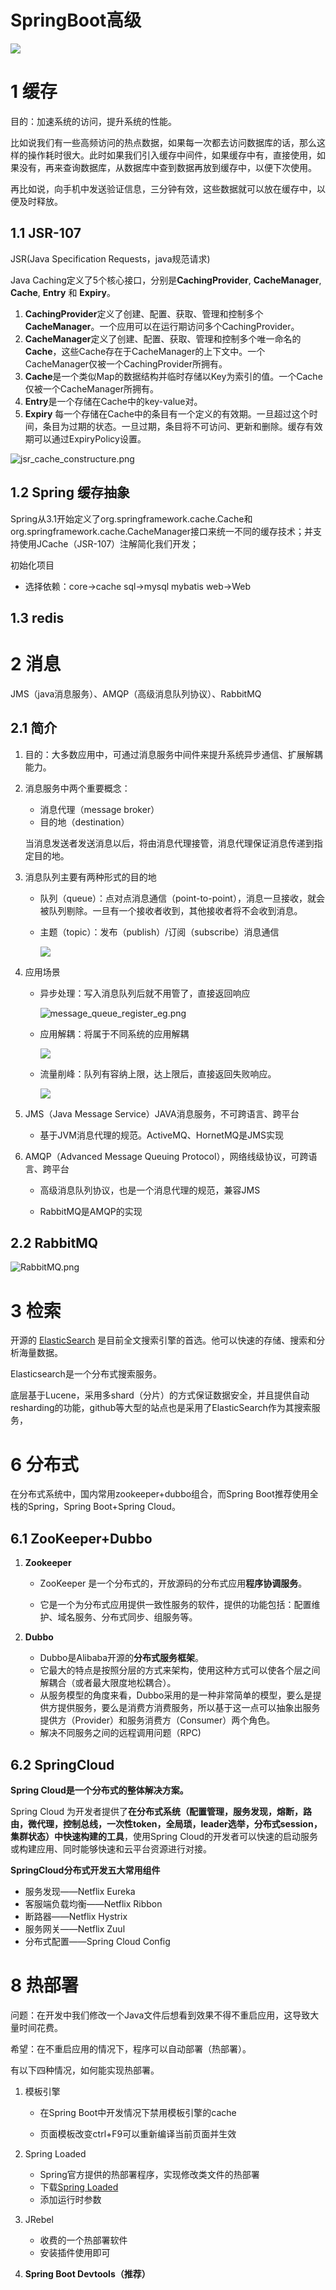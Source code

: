 # SpringBoot高级

![](legend/senior_profile.png)

# 1 缓存

目的：加速系统的访问，提升系统的性能。

比如说我们有一些高频访问的热点数据，如果每一次都去访问数据库的话，那么这样的操作耗时很大。此时如果我们引入缓存中间件，如果缓存中有，直接使用，如果没有，再来查询数据库，从数据库中查到数据再放到缓存中，以便下次使用。

再比如说，向手机中发送验证信息，三分钟有效，这些数据就可以放在缓存中，以便及时释放。

## 1.1 JSR-107

JSR(Java Specification Requests，java规范请求)

Java Caching定义了5个核心接口，分别是**CachingProvider**, **CacheManager**, **Cache**, **Entry** 和 **Expiry**。

1. **CachingProvider**定义了创建、配置、获取、管理和控制多个**CacheManager**。一个应用可以在运行期访问多个CachingProvider。
2. **CacheManager**定义了创建、配置、获取、管理和控制多个唯一命名的**Cache**，这些Cache存在于CacheManager的上下文中。一个CacheManager仅被一个CachingProvider所拥有。
3. **Cache**是一个类似Map的数据结构并临时存储以Key为索引的值。一个Cache仅被一个CacheManager所拥有。
4. **Entry**是一个存储在Cache中的key-value对。
5. **Expiry** 每一个存储在Cache中的条目有一个定义的有效期。一旦超过这个时间，条目为过期的状态。一旦过期，条目将不可访问、更新和删除。缓存有效期可以通过ExpiryPolicy设置。

![jsr_cache_constructure.png](legend/jsr_cache_constructure.png)

## 1.2 Spring 缓存抽象

Spring从3.1开始定义了org.springframework.cache.Cache和org.springframework.cache.CacheManager接口来统一不同的缓存技术；并支持使用JCache（JSR-107）注解简化我们开发；

初始化项目

- 选择依赖：core->cache  sql->mysql mybatis   web->Web

## 1.3 redis



# 2 消息

JMS（java消息服务）、AMQP（高级消息队列协议）、RabbitMQ

## 2.1 简介

1. 目的：大多数应用中，可通过消息服务中间件来提升系统异步通信、扩展解耦能力。

2. 消息服务中两个重要概念：

   - 消息代理（message broker）
   - 目的地（destination）

   当消息发送者发送消息以后，将由消息代理接管，消息代理保证消息传递到指定目的地。

3. 消息队列主要有两种形式的目的地

   - 队列（queue）：点对点消息通信（point-to-point），消息一旦接收，就会被队列剔除。一旦有一个接收者收到，其他接收者将不会收到消息。

   - 主题（topic）：发布（publish）/订阅（subscribe）消息通信

     ![](legend/message_distination.png)

4. 应用场景

   - 异步处理：写入消息队列后就不用管了，直接返回响应

     ![message_queue_register_eg.png](legend/message_queue_register_eg.png)

   - 应用解耦：将属于不同系统的应用解耦

     ![](legend/message_apply_desperate.png)

   - 流量削峰：队列有容纳上限，达上限后，直接返回失败响应。

     ![](legend/message_flow.png)

     

5. JMS（Java Message Service）JAVA消息服务，不可跨语言、跨平台

   - 基于JVM消息代理的规范。ActiveMQ、HornetMQ是JMS实现

6. AMQP（Advanced Message Queuing Protocol），网络线级协议，可跨语言、跨平台

   - 高级消息队列协议，也是一个消息代理的规范，兼容JMS

   - RabbitMQ是AMQP的实现

## 2.2 RabbitMQ



![RabbitMQ.png](legend/RabbitMQ.png)

# 3 检索

开源的 [ElasticSearch](https://www.elastic.co/) 是目前全文搜索引擎的首选。他可以快速的存储、搜索和分析海量数据。

Elasticsearch是一个分布式搜索服务。

底层基于Lucene，采用多shard（分片）的方式保证数据安全，并且提供自动resharding的功能，github等大型的站点也是采用了ElasticSearch作为其搜索服务，

# 6 分布式

在分布式系统中，国内常用zookeeper+dubbo组合，而Spring Boot推荐使用全栈的Spring，Spring Boot+Spring Cloud。

## 6.1 ZooKeeper+Dubbo

1. **Zookeeper**

   - ZooKeeper 是一个分布式的，开放源码的分布式应用**程序协调服务**。

   - 它是一个为分布式应用提供一致性服务的软件，提供的功能包括：配置维护、域名服务、分布式同步、组服务等。

2. **Dubbo**
   - Dubbo是Alibaba开源的**分布式服务框架**。
   - 它最大的特点是按照分层的方式来架构，使用这种方式可以使各个层之间解耦合（或者最大限度地松耦合）。
   - 从服务模型的角度来看，Dubbo采用的是一种非常简单的模型，要么是提供方提供服务，要么是消费方消费服务，所以基于这一点可以抽象出服务提供方（Provider）和服务消费方（Consumer）两个角色。
   - 解决不同服务之间的远程调用问题（RPC)

## 6.2 SpringCloud

**Spring Cloud是一个分布式的整体解决方案。**

Spring Cloud 为开发者提供了**在分布式系统（配置管理，服务发现，熔断，路由，微代理，控制总线，一次性token，全局琐，leader选举，分布式session，集群状态）中快速构建的工具**，使用Spring Cloud的开发者可以快速的启动服务或构建应用、同时能够快速和云平台资源进行对接。

**SpringCloud分布式开发五大常用组件**

- 服务发现——Netflix Eureka
- 客服端负载均衡——Netflix Ribbon
- 断路器——Netflix Hystrix
- 服务网关——Netflix Zuul
- 分布式配置——Spring Cloud Config

# 8 热部署

问题：在开发中我们修改一个Java文件后想看到效果不得不重启应用，这导致大量时间花费。

希望：在不重启应用的情况下，程序可以自动部署（热部署）。

有以下四种情况，如何能实现热部署。

1. 模板引擎

   - 在Spring Boot中开发情况下禁用模板引擎的cache

   - 页面模板改变ctrl+F9可以重新编译当前页面并生效

2. Spring Loaded
   - Spring官方提供的热部署程序，实现修改类文件的热部署
   - 下载[Spring Loaded](<https://github.com/spring-projects/spring-loaded>)
   - 添加运行时参数

3. JRebel
   - 收费的一个热部署软件
   - 安装插件使用即可

4. **Spring Boot Devtools（推荐）**

